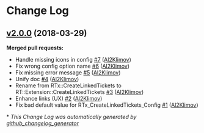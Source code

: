 # Change Log

## [v2.0.0](https://github.com/NETWAYS/rt-extension-createlinkedtickets/tree/v2.0.0) (2018-03-29)
**Merged pull requests:**

- Handle missing icons in config [\#7](https://github.com/NETWAYS/rt-extension-createlinkedtickets/pull/7) ([Al2Klimov](https://github.com/Al2Klimov))
- Fix wrong config option name [\#6](https://github.com/NETWAYS/rt-extension-createlinkedtickets/pull/6) ([Al2Klimov](https://github.com/Al2Klimov))
- Fix missing error message [\#5](https://github.com/NETWAYS/rt-extension-createlinkedtickets/pull/5) ([Al2Klimov](https://github.com/Al2Klimov))
- Unify doc [\#4](https://github.com/NETWAYS/rt-extension-createlinkedtickets/pull/4) ([Al2Klimov](https://github.com/Al2Klimov))
- Rename from RTx::CreateLinkedTickets to RT::Extension::CreateLinkedTickets [\#3](https://github.com/NETWAYS/rt-extension-createlinkedtickets/pull/3) ([Al2Klimov](https://github.com/Al2Klimov))
- Enhance links \(UX\) [\#2](https://github.com/NETWAYS/rt-extension-createlinkedtickets/pull/2) ([Al2Klimov](https://github.com/Al2Klimov))
- Fix bad default value for RTx\_CreateLinkedTickets\_Config [\#1](https://github.com/NETWAYS/rt-extension-createlinkedtickets/pull/1) ([Al2Klimov](https://github.com/Al2Klimov))



\* *This Change Log was automatically generated by [github_changelog_generator](https://github.com/skywinder/Github-Changelog-Generator)*
